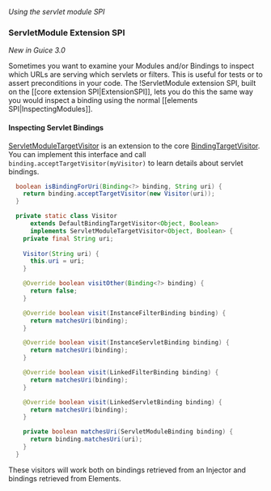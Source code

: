 _Using the servlet module SPI_

### ServletModule Extension SPI

_New in Guice 3.0_

Sometimes you want to examine your Modules and/or Bindings to inspect which URLs are serving which servlets or filters.  This is useful for tests or to assert preconditions in your code.  The !ServletModule extension SPI, built on the [[core extension SPI|ExtensionSPI]], lets you do this the same way you would inspect a binding using the normal [[elements SPI|InspectingModules]].

#### Inspecting Servlet Bindings

[ServletModuleTargetVisitor](http://google.github.io/guice/api-docs/latest/javadoc/com/google/inject/servlet/ServletModuleTargetVisitor.html) is an extension to the core [BindingTargetVisitor](http://google.github.io/guice/api-docs/latest/javadoc/com/google/inject/spi/BindingTargetVisitor.html).  You can implement this interface and call `binding.acceptTargetVisitor(myVisitor)` to learn details about servlet bindings.

```java
  boolean isBindingForUri(Binding<?> binding, String uri) {
    return binding.acceptTargetVisitor(new Visitor(uri));
  }

  private static class Visitor
      extends DefaultBindingTargetVisitor<Object, Boolean>
      implements ServletModuleTargetVisitor<Object, Boolean> {
    private final String uri;
    
    Visitor(String uri) {
      this.uri = uri;
    }

    @Override boolean visitOther(Binding<?> binding) {
      return false;
    }

    @Override boolean visit(InstanceFilterBinding binding) {
      return matchesUri(binding);
    } 

    @Override boolean visit(InstanceServletBinding binding) {
      return matchesUri(binding);
    }

    @Override boolean visit(LinkedFilterBinding binding) {
      return matchesUri(binding);
    }

    @Override boolean visit(LinkedServletBinding binding) {
      return matchesUri(binding);
    }

    private boolean matchesUri(ServletModuleBinding binding) {
      return binding.matchesUri(uri);
    }
  }
```

These visitors will work both on bindings retrieved from an Injector and bindings retrieved from Elements.
